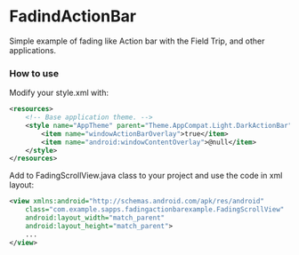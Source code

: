 # FadindActionBar

Simple example of fading like Action bar with the Field Trip, and other applications.

### How to use

Modify your style.xml with:
```xml
<resources>
    <!-- Base application theme. -->
    <style name="AppTheme" parent="Theme.AppCompat.Light.DarkActionBar">
        <item name="windowActionBarOverlay">true</item>
        <item name="android:windowContentOverlay">@null</item>
    </style>
</resources>
```

Add to FadingScrollView.java class to your project and use the code in xml layout:
```xml
<view xmlns:android="http://schemas.android.com/apk/res/android"
    class="com.example.sapps.fadingactionbarexample.FadingScrollView"
    android:layout_width="match_parent"
    android:layout_height="match_parent">
    ...
</view>
```
